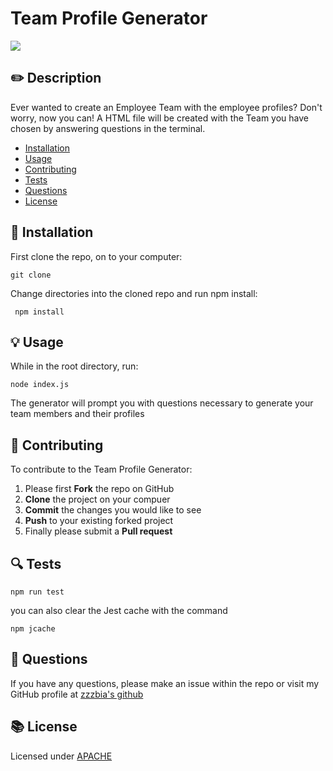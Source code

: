 # Team Profile Generator
<img src = "https://img.shields.io/static/v1?label=JavaScript&message=Node.js&color=blueviolet?style=flat-square&logo=appveyor">


## ✏️ Description
 Ever wanted to create an Employee Team with the employee profiles? Don't worry, now you can! A HTML file will be created with the Team you have chosen by answering questions in the terminal. 


- [Installation](#💾-installation)
- [Usage](#💡-usage)
- [Contributing](#👥-contributing)
- [Tests](#🔍-tests)
- [Questions](#💭-questions)
- [License](#📚-license)

## 💾 Installation
First clone the repo, on to your computer:

```
git clone
```

Change directories into the cloned repo and run npm install:

```
 npm install
```

## 💡 Usage
While in the root directory, run:

```
node index.js
```

The generator will prompt you with questions necessary to generate your team members and their profiles




## 👥 Contributing
To contribute to the Team Profile Generator:
 1. Please first **Fork** the repo on GitHub
 2. **Clone** the project on your compuer
 3. **Commit** the changes you would like to see
 4. **Push** to your existing forked project
 5. Finally please submit a **Pull request**

## 🔍 Tests


```
npm run test
```
you can also clear the Jest cache with the command

```
npm jcache
```

## 💭 Questions
If you have any questions, please make an issue within the repo or visit my GitHub profile at [zzzbia's github](https://github.com/zzzbia)

## 📚 License
Licensed under [ APACHE](https://opensource.org/licenses/Apache-2)